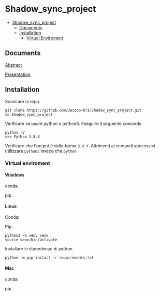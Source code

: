 # Shadow_sync_project

* [Shadow_sync_project](#shadow_sync_project)
  * [Documents](#documents)
  * [Installation](#installation)
    * [Virtual Enviroment](#venv)

## Documents
[Abstract](!https://www.overleaf.com/3486219427fydybqrpkgxq)

[Presentation](!https://docs.google.com/presentation/d/1LFyTLhim1t9SbvFDJJ7-GJlO1ojOpn4Hszm1eV8Ltk4/edit?usp=sharing)

## Installation


Scaricare la repo.

```
git clone https://github.com/Jacopo-brz/Shadow_sync_project.git
cd Shadow_sync_project
```

Verificare se usare python o python3. Eseguire il seguente comando

```
python -V
>>> Python 3.8.X
```

Verificare che l'output è della forma `3.X.Y`. Altrimenti ai comandi successivi utilizzare `python3` invece che `python`.

### Virtual enviroment

#### Windows
conda:

pip:

#### Linux: 
Conda:

Pip:
```
python3 -m venv venv
source venv/bin/activate
```
Installare le dipendenze di python.

```
python -m pip install -r requirements.txt
```
#### Mac
conda:

pip:
